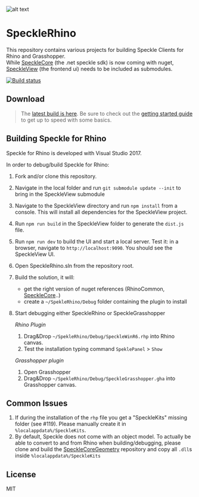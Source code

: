 ![alt text](https://user-images.githubusercontent.com/1014562/40281319-9c1fa318-5c60-11e8-9208-92fbc126095d.png "SpeckleRhino")

# SpeckleRhino
This repository contains various projects for building Speckle Clients for Rhino and Grasshopper.\
While [SpeckleCore](https://github.com/speckleworks/SpeckleCore) (the .net speckle sdk) is now coming with nuget, [SpeckleView](https://github.com/speckleworks/SpeckleView) (the frontend ui) needs to be included as submodules.


[![Build status](https://ci.appveyor.com/api/projects/status/mtfs3owdpy72yuh3/branch/master?svg=true)](https://ci.appveyor.com/project/SpeckleWorks/specklerhino/branch/master)

## Download

> The [latest build is here](https://github.com/speckleworks/SpeckleInstaller/releases/latest). Be sure to check out the [getting started guide](https://speckle.works/log/speckle-guide/) to get up to speed with some basics.


## Building Speckle for Rhino

Speckle for Rhino is developed with Visual Studio 2017.

In order to debug/build Speckle for Rhino:

1. Fork and/or clone this repository.
1. Navigate in the local folder and run `git submodule update --init` to bring in the SpeckleView submodule
1. Navigate to the SpeckleView directory and run `npm install` from a console. This will install all dependencies for the SpeckleView project.
1. Run `npm run build` in the SpeckleView folder to generate the `dist.js` file.
1. Run `npm run dev` to build the UI and start a local server. Test it: in a browser, navigate to `http://localhost:9090`. You should see the SpeckleView UI. 
1. Open SpeckleRhino.sln from the repository root.
1. Build the solution, it will:
    * get the right version of nuget references (RhinoCommon, [SpeckleCore](https://github.com/speckleworks/SpeckleCore)..)
    * create a `~/SpekleRhino/Debug` folder containing the plugin to install
1. Start debugging either SpeckleRhino or SpeckleGrasshopper

    *Rhino Plugin*
    1. Drag&Drop `~/SpekleRhino/Debug/SpeckleWinR6.rhp` into Rhino canvas.
    1. Test the installation typing command `SpeklePanel` > `Show`

    *Grasshopper plugin*
    1. Open Grasshopper
    1. Drag&Drop `~/SpekleRhino/Debug/SpeckleGrasshopper.gha` into Grasshopper canvas.

## Common Issues
1. If during the installation of the `rhp` file you get a "SpeckleKits" missing folder (see #119). Please manually create it in `%localappdata%/SpeckleKits`.
1. By default, Speckle does not come with an object model. To actually be able to convert to and from Rhino when building/debugging, please clone and build the [SpeckleCoreGeometry](https://github.com/speckleworks/SpeckleCoreGeometry) repository and copy all `.dll`s inside `%localappdata%/SpeckleKits`

## License 
MIT 
